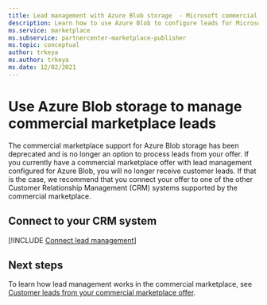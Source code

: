 ```yaml
---
title: Lead management with Azure Blob storage  - Microsoft commercial marketplace
description: Learn how to use Azure Blob to configure leads for Microsoft AppSource and Azure Marketplace
ms.service: marketplace
ms.subservice: partnercenter-marketplace-publisher
ms.topic: conceptual
author: trkeya
ms.author: trkeya
ms.date: 12/02/2021
---
```


# Use Azure Blob storage to manage commercial marketplace leads

The commercial marketplace support for Azure Blob storage has been deprecated and is no longer an option to process leads from your offer. If you currently have a commercial marketplace offer with lead management configured for Azure Blob, you will no longer receive customer leads. If that is the case, we recommend that you connect your offer to one of the other Customer Relationship Management (CRM) systems supported by the commercial marketplace.

## Connect to your CRM system

[!INCLUDE [Connect lead management](../includes/customer-leads.md)]

## Next steps

To learn how lead management works in the commercial marketplace, see [Customer leads from your commercial marketplace offer](../partner-center-portal/commercial-marketplace-get-customer-leads.md).
